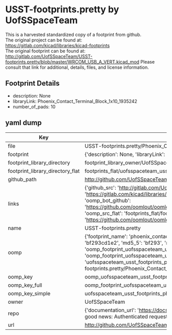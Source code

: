 # USST-footprints.pretty by UofSSpaceTeam  
This is a harvested standardized copy of a footprint from github.  
The original project can be found at:  
https://gitlab.com/kicad/libraries/kicad-footprints  
The original footprint can be found at:
http://gitlab.com/UofSSpaceTeam/USST-footprints.pretty/blob/master/WRCOM_USB_A_VERT.kicad_mod
Please consult that link for additional, details, files, and license information.  
## Footprint Details
* description: None  
* libraryLink: Phoenix_Contact_Terminal_Block_1x10_1935242  
* number_of_pads: 10  
## yaml dump  
| Key | Value |  
| --- | --- |  
| file | USST-footprints.pretty/Phoenix_Contact_Terminal_Block_1x10_1935242.kicad_mod |  
| footprint | {'description': None, 'libraryLink': 'Phoenix_Contact_Terminal_Block_1x10_1935242', 'number_of_pads': 10} |  
| footprint_library_directory | footprint_library_owner/UofSSpaceTeam_USST-footprints.pretty |  
| footprint_library_directory_flat | footprints_flat/uofsspaceteam_usst_footprints_phoenix_contact_terminal_block_1x10_1935242/working |  
| github_path | http://github.com/UofSSpaceTeam/USST-footprints.pretty/blob/master/Phoenix_Contact_Terminal_Block_1x10_1935242.kicad_mod |  
| links | {'github_src': 'http://gitlab.com/UofSSpaceTeam/USST-footprints.pretty/blob/master/WRCOM_USB_A_VERT.kicad_mod', 'github_src_repo': 'https://gitlab.com/kicad/libraries/kicad-footprints', 'oomp_bot': 'footprints/uofsspaceteam_usst_footprints_phoenix_contact_terminal_block_1x10_1935242/working', 'oomp_bot_github': 'https://github.com/oomlout/oomlout_oomp_footprint_bot/tree/main/footprints/uofsspaceteam_usst_footprints_phoenix_contact_terminal_block_1x10_1935242/working', 'oomp_src_flat': 'footprints_flat/footprints_flat/uofsspaceteam_usst_footprints_phoenix_contact_terminal_block_1x10_1935242/working', 'oomp_src_flat_github': 'https://github.com/oomlout/oomlout_oomp_footprint_src/tree/main/footprints_flat/uofsspaceteam_usst_footprints_phoenix_contact_terminal_block_1x10_1935242/working'} |  
| name | USST-footprints.pretty |  
| oomp | {'footprint_name': 'phoenix_contact_terminal_block_1x10_1935242', 'library_name': 'usst_footprints', 'md5': 'bf293cd1e2ebacf20ac2f3fb3ecc5a85', 'md5_10': 'bf293cd1e2', 'md5_5': 'bf293', 'md5_6': 'bf293c', 'oomp_key': 'oomp_uofsspaceteam_usst_footprints_phoenix_contact_terminal_block_1x10_1935242', 'oomp_key_extra': 'oomp_footprint_uofsspaceteam_usst_footprints_phoenix_contact_terminal_block_1x10_1935242', 'oomp_key_full': 'oomp_footprint_uofsspaceteam_usst_footprints_phoenix_contact_terminal_block_1x10_1935242_bf293c', 'oomp_key_simple': 'uofsspaceteam_usst_footprints_phoenix_contact_terminal_block_1x10_1935242', 'original_filename': 'USST-footprints.pretty/Phoenix_Contact_Terminal_Block_1x10_1935242.kicad_mod', 'owner_name': 'uofsspaceteam'} |  
| oomp_key | oomp_uofsspaceteam_usst_footprints_phoenix_contact_terminal_block_1x10_1935242 |  
| oomp_key_full | oomp_footprint_uofsspaceteam_usst_footprints_phoenix_contact_terminal_block_1x10_1935242 |  
| oomp_key_simple | uofsspaceteam_usst_footprints_phoenix_contact_terminal_block_1x10_1935242 |  
| owner | UofSSpaceTeam |  
| repo | {'documentation_url': 'https://docs.github.com/rest/overview/resources-in-the-rest-api#rate-limiting', 'message': "API rate limit exceeded for 84.66.173.59. (But here's the good news: Authenticated requests get a higher rate limit. Check out the documentation for more details.)"} |  
| url | http://github.com/UofSSpaceTeam/USST-footprints.pretty |  

